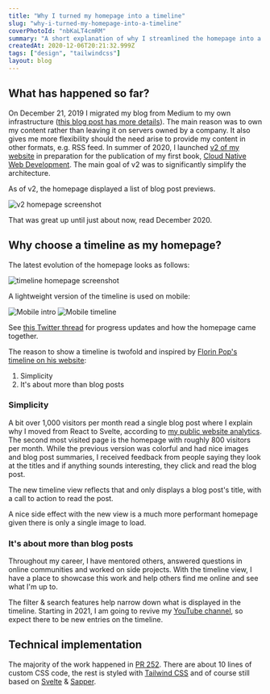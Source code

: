 ```yaml
---
title: "Why I turned my homepage into a timeline"
slug: "why-i-turned-my-homepage-into-a-timeline"
coverPhotoId: "nbKaLT4cmRM"
summary: "A short explanation of why I streamlined the homepage into a timeline showcasing my blog posts, Twitter stats, YouTube videos, and projects."
createdAt: 2020-12-06T20:21:32.999Z
tags: ["design", "tailwindcss"]
layout: blog
---
```


<script>
  export let data;
  const assetsBasePath = `/blog/${data.slug}`;
</script>

<!-- Photo by [Félix Prado](https://unsplash.com/@fprado?utm_source=unsplash&amp;utm_medium=referral&amp;utm_content=creditCopyText) on [Unsplash](https://unsplash.com/s/photos/line?utm_source=unsplash&amp;utm_medium=referral&amp;utm_content=creditCopyText) -->

## What has happened so far?

On December 21, 2019 I migrated my blog from Medium to my own infrastructure ([this blog post has more details](https://dev.to/mikenikles/migrating-from-medium-to-my-own-blog-1nj8)). The main reason was to own my content rather than leaving it on servers owned by a company. It also gives me more flexibility should the need arise to provide my content in other formats, e.g. RSS feed.
In summer of 2020, I launched [v2 of my website](/blog/my-personal-website-v2-0) in preparation for the publication of my first book, [Cloud Native Web Development](/cloud-native-web-development). The main goal of v2 was to significantly simplify the architecture.

As of v2, the homepage displayed a list of blog post previews.

![v2 homepage screenshot]({assetsBasePath}/1.jpg)

That was great up until just about now, read December 2020.

## Why choose a timeline as my homepage?

The latest evolution of the homepage looks as follows:

![timeline homepage screenshot]({assetsBasePath}/cover.jpg)

A lightweight version of the timeline is used on mobile:

![Mobile intro]({assetsBasePath}/2.jpg)
![Mobile timeline]({assetsBasePath}/3.jpg)


See [this Twitter thread](https://twitter.com/mikenikles/status/1334305377500925953) for progress updates and how the homepage came together.

The reason to show a timeline is twofold and inspired by [Florin Pop's timeline on his website](https://www.florin-pop.com/timeline):
1. Simplicity
1. It's about more than blog posts

### Simplicity

A bit over 1,000 visitors per month read a single blog post where I explain why I moved from React to Svelte, according to [my public website analytics](https://your-analytics.org/mikenikles.com?preset=30days).
The second most visited page is the homepage with roughly 800 visitors per month. While the previous version was colorful and had nice images and blog post summaries, I received feedback from people saying they look at the titles and if anything sounds interesting, they click and read the blog post.

The new timeline view reflects that and only displays a blog post's title, with a call to action to read the post.

A nice side effect with the new view is a much more performant homepage given there is only a single image to load.

### It's about more than blog posts

Throughout my career, I have mentored others, answered questions in online communities and worked on side projects.
With the timeline view, I have a place to showcase this work and help others find me online and see what I'm up to.

The filter & search features help narrow down what is displayed in the timeline. Starting in 2021, I am going to revive my [YouTube channel](https://www.youtube.com/channel/UCgEvLz_YbByFqn8f32wh9lA), so expect there to be new entries on the timeline.

## Technical implementation

The majority of the work happened in [PR 252](https://github.com/mikenikles/www-mikenikles-com/pull/252). There are about 10 lines of custom CSS code, the rest is styled with [Tailwind CSS](https://tailwindcss.com) and of course still based on [Svelte](https://svelte.dev) & [Sapper](https://sapper.svelte.dev).
